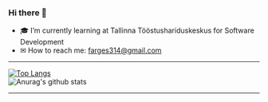 ### Hi there 👋





- 🎓 I’m currently learning at Tallinna Tööstushariduskeskus for Software Development
- ✉ How to reach me: <a href="mailto:farges314@gmail.com">farges314@gmail.com</a>

<hr></hr>

[![Top Langs](https://github-readme-stats.vercel.app/api/top-langs/?username=JamesEst&layout=Demo&theme=algolia)](https://github.com/JamesEst/github-readme-stats)
<br>
![Anurag's github stats](https://github-readme-stats.vercel.app/api?username=JamesEst&show_icons=true&theme=algolia)



<hr></hr>
